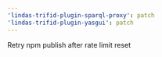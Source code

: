 ```yaml
---
'lindas-trifid-plugin-sparql-proxy': patch
'lindas-trifid-plugin-yasgui': patch
---
```


Retry npm publish after rate limit reset
